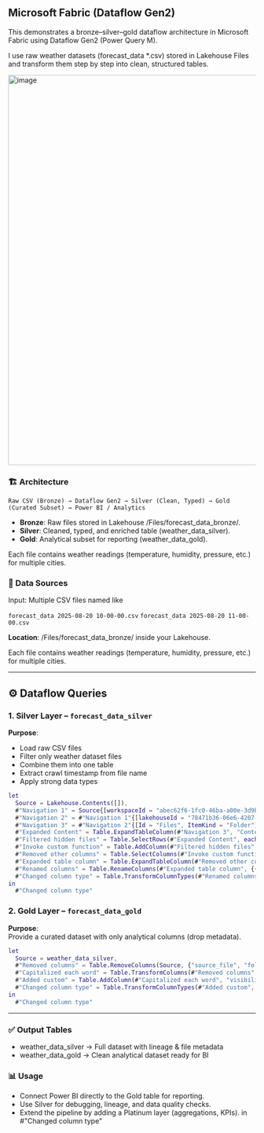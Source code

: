 ## Microsoft Fabric (Dataflow Gen2)

This demonstrates a bronze–silver–gold dataflow architecture in Microsoft Fabric using Dataflow Gen2 (Power Query M).

I use raw weather datasets (forecast_data *.csv) stored in Lakehouse Files and transform them step by step into clean, structured tables.

<img width="1765" height="794" alt="image" src="https://github.com/user-attachments/assets/5786b83c-6548-4066-9948-156ccc2d69bc" />

### 🏗️ Architecture
```Raw CSV (Bronze) → Dataflow Gen2 → Silver (Clean, Typed) → Gold (Curated Subset) → Power BI / Analytics```

- **Bronze**: Raw files stored in Lakehouse /Files/forecast_data_bronze/.
- **Silver**: Cleaned, typed, and enriched table (weather_data_silver).
- **Gold**: Analytical subset for reporting (weather_data_gold).

Each file contains weather readings (temperature, humidity, pressure, etc.) for multiple cities.

### 📂 Data Sources
Input: Multiple CSV files named like

```forecast_data 2025-08-20 10-00-00.csv```
```forecast_data 2025-08-20 11-00-00.csv```

**Location**: /Files/forecast_data_bronze/ inside your Lakehouse.

Each file contains weather readings (temperature, humidity, pressure, etc.) for multiple cities.

---

## ⚙️ Dataflow Queries

### 1. Silver Layer – `forecast_data_silver`

**Purpose**:  
- Load raw CSV files  
- Filter only weather dataset files  
- Combine them into one table  
- Extract crawl timestamp from file name  
- Apply strong data types  

```m
let
  Source = Lakehouse.Contents([]),
  #"Navigation 1" = Source{[workspaceId = "abec62f6-1fc0-46ba-a00e-3d9b73229de3"]}[Data],
  #"Navigation 2" = #"Navigation 1"{[lakehouseId = "78471b36-06e6-4207-8772-243722b76e5b"]}[Data],
  #"Navigation 3" = #"Navigation 2"{[Id = "Files", ItemKind = "Folder"]}[Data],
  #"Expanded Content" = Table.ExpandTableColumn(#"Navigation 3", "Content", {"Content", "Name", "Extension", "Date accessed", "Date modified", "Date created", "Attributes", "Folder Path"}, {"Content.1", "Name.1", "Extension.1", "Date accessed.1", "Date modified.1", "Date created.1", "Attributes.1", "Folder Path.1"}),
  #"Filtered hidden files" = Table.SelectRows(#"Expanded Content", each [Attributes]?[Hidden]? <> true),
  #"Invoke custom function" = Table.AddColumn(#"Filtered hidden files", "Transform file", each #"Transform file"([Content.1])),
  #"Removed other columns" = Table.SelectColumns(#"Invoke custom function", {"Name.1", "Folder Path.1", "Transform file"}),
  #"Expanded table column" = Table.ExpandTableColumn(#"Removed other columns", "Transform file", Table.ColumnNames(#"Transform file"(#"Sample file"))),
  #"Renamed columns" = Table.RenameColumns(#"Expanded table column", {{"Name.1", "source_file"}, {"Folder Path.1", "folder_path"}}),
  #"Changed column type" = Table.TransformColumnTypes(#"Renamed columns", {{"crawl_time", type datetime}, {"city", type text}, {"city_lat", type number}, {"city_lon", type number}, {"timezone_offset_s", Int64.Type}, {"forecast_time", type datetime}, {"temp_c", type number}, {"feels_like_c", type number}, {"temp_min_c", type number}, {"temp_max_c", type number}, {"pressure_hpa", Int64.Type}, {"humidity_pct", Int64.Type}, {"visibility_m", Int64.Type}, {"wind_speed_ms", type number}, {"wind_deg", Int64.Type}, {"cloudiness_pct", Int64.Type}, {"weather_main", type text}, {"weather_desc", type text}, {"pop", type number}, {"rain_3h_mm", type number}, {"snow_3h_mm", type text}, {"sunrise_ist", type datetime}, {"sunset_ist", type datetime}, {"folder_path", type text}, {"source_file", type text}})
in
  #"Changed column type"
```

### 2. Gold Layer – `forecast_data_gold`
**Purpose**:  
Provide a curated dataset with only analytical columns (drop metadata).  
```m
let
  Source = weather_data_silver,
  #"Removed columns" = Table.RemoveColumns(Source, {"source_file", "folder_path", "timezone_offset_s"}),
  #"Capitalized each word" = Table.TransformColumns(#"Removed columns", {{"weather_desc", each Text.Proper(Text.From(_)), type nullable text}}),
  #"Added custom" = Table.AddColumn(#"Capitalized each word", "visibility_km", each Number.FromText([visibility_m]) / 1000),
  #"Changed column type" = Table.TransformColumnTypes(#"Added custom", {{"crawl_time", type datetime}, {"forecast_time", type datetime}, {"sunrise_ist", type datetime}, {"sunset_ist", type datetime}, {"weather_desc", type text}, {"weather_main", type text}, {"city", type text}, {"snow_3h_mm", type number}, {"rain_3h_mm", type number}, {"pop", type number}, {"wind_speed_ms", type number}, {"cloudiness_pct", type number}, {"wind_deg", type number}, {"humidity_pct", type number}, {"visibility_m", type number}, {"pressure_hpa", type number}, {"temp_max_c", type number}, {"temp_c", type number}, {"feels_like_c", type number}, {"temp_min_c", type number}, {"city_lat", type number}, {"city_lon", type number}, {"visibility_km", type number}})
in
  #"Changed column type"
```
---

### ✅ Output Tables
- weather_data_silver → Full dataset with lineage & file metadata
- weather_data_gold → Clean analytical dataset ready for BI

### 📊 Usage
- Connect Power BI directly to the Gold table for reporting.
- Use Silver for debugging, lineage, and data quality checks.
- Extend the pipeline by adding a Platinum layer (aggregations, KPIs).
in
#"Changed column type"
